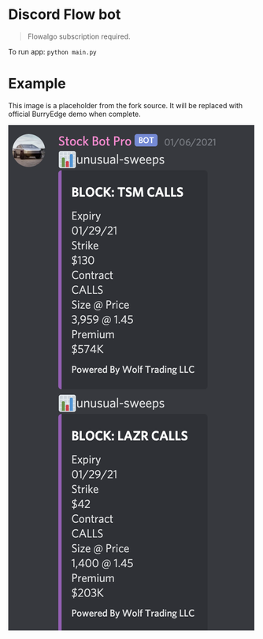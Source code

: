 # Discord Flow bot

> Flowalgo subscription required.

To run app: ```python main.py```

# Example

This image is a placeholder from the fork source. It will be replaced with official BurryEdge demo when complete.

![img](./flow.png)
